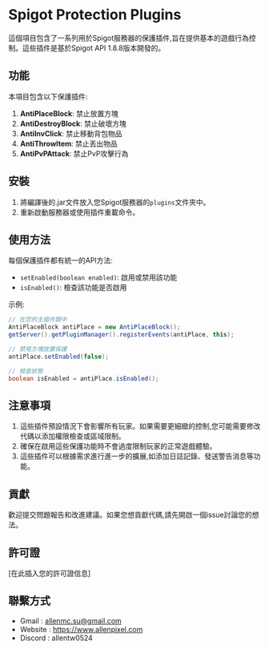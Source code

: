 # Spigot Protection Plugins

這個項目包含了一系列用於Spigot服務器的保護插件,旨在提供基本的遊戲行為控制。這些插件是基於Spigot API 1.8.8版本開發的。

## 功能

本項目包含以下保護插件:

1. **AntiPlaceBlock**: 禁止放置方塊
2. **AntiDestroyBlock**: 禁止破壞方塊
3. **AntiInvClick**: 禁止移動背包物品
4. **AntiThrowItem**: 禁止丟出物品
5. **AntiPvPAttack**: 禁止PvP攻擊行為

## 安裝

1. 將編譯後的.jar文件放入您Spigot服務器的`plugins`文件夾中。
2. 重新啟動服務器或使用插件重載命令。

## 使用方法

每個保護插件都有統一的API方法:

- `setEnabled(boolean enabled)`: 啟用或禁用該功能
- `isEnabled()`: 檢查該功能是否啟用

示例:

```java
// 在您的主插件類中
AntiPlaceBlock antiPlace = new AntiPlaceBlock();
getServer().getPluginManager().registerEvents(antiPlace, this);

// 禁用方塊放置保護
antiPlace.setEnabled(false);

// 檢查狀態
boolean isEnabled = antiPlace.isEnabled();
```

## 注意事項

1. 這些插件預設情況下會影響所有玩家。如果需要更細緻的控制,您可能需要修改代碼以添加權限檢查或區域限制。
2. 確保在啟用這些保護功能時不會過度限制玩家的正常遊戲體驗。
3. 這些插件可以根據需求進行進一步的擴展,如添加日誌記錄、發送警告消息等功能。

## 貢獻

歡迎提交問題報告和改進建議。如果您想貢獻代碼,請先開啟一個issue討論您的想法。

## 許可證

[在此插入您的許可證信息]

## 聯繫方式

 - Gmail : allenmc.su@gmail.com
 - Website : https://www.allenpixel.com
 - Discord : allentw0524

